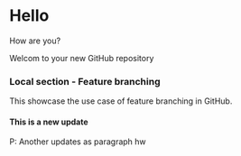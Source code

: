 # Hello 
How are you? 

Welcom to your new GitHub repository

### Local section - Feature branching 
This showcase the use case of feature branching in GitHub.

#### This is a new update 
P: Another updates as paragraph
hw